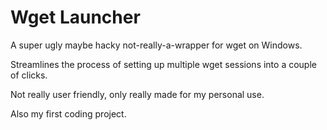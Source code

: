 # Wget Launcher
A super ugly maybe hacky not-really-a-wrapper for wget on Windows.

Streamlines the process of setting up multiple wget sessions into a couple of clicks.

Not really user friendly, only really made for my personal use.

Also my first coding project.